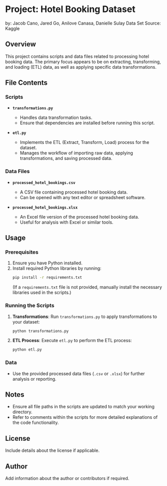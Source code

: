 # Project: Hotel Booking Dataset 
by: Jacob Cano, Jared Go, Anilove Canasa, Danielle Sulay
Data Set Source: Kaggle

## Overview
This project contains scripts and data files related to processing hotel booking data. The primary focus appears to be on extracting, transforming, and loading (ETL) data, as well as applying specific data transformations.

## File Contents

### Scripts
- **`transformations.py`**
  - Handles data transformation tasks.
  - Ensure that dependencies are installed before running this script.

- **`etl.py`**
  - Implements the ETL (Extract, Transform, Load) process for the dataset.
  - Manages the workflow of importing raw data, applying transformations, and saving processed data.

### Data Files
- **`processed_hotel_bookings.csv`**
  - A CSV file containing processed hotel booking data.
  - Can be opened with any text editor or spreadsheet software.

- **`processed_hotel_bookings.xlsx`**
  - An Excel file version of the processed hotel booking data.
  - Useful for analysis with Excel or similar tools.

## Usage

### Prerequisites
1. Ensure you have Python installed.
2. Install required Python libraries by running:
   ```bash
   pip install -r requirements.txt
   ```
   (If a `requirements.txt` file is not provided, manually install the necessary libraries used in the scripts.)

### Running the Scripts
1. **Transformations**:
   Run `transformations.py` to apply transformations to your dataset:
   ```bash
   python transformations.py
   ```

2. **ETL Process**:
   Execute `etl.py` to perform the ETL process:
   ```bash
   python etl.py
   ```

### Data
- Use the provided processed data files (`.csv` or `.xlsx`) for further analysis or reporting.

## Notes
- Ensure all file paths in the scripts are updated to match your working directory.
- Refer to comments within the scripts for more detailed explanations of the code functionality.

## License
Include details about the license if applicable.

## Author
Add information about the author or contributors if required.
